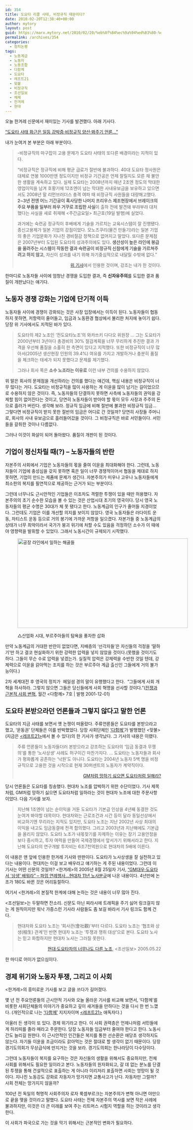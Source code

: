 ```yaml
---
id: 354
title: 도요타 리콜 사태, 비정규직 때문이다?
date: 2010-02-20T12:38:40+00:00
author: mytory
layout: post
guid: https://marx.mytory.net/2010/02/20/%eb%8f%84%ec%9a%94%ed%83%80-%eb%a6%ac%ec%bd%9c-%ec%82%ac%ed%83%9c-%eb%b9%84%ec%a0%95%ea%b7%9c%ec%a7%81-%eb%95%8c%eb%ac%b8%ec%9d%b4%eb%8b%a4/
permalink: /archives/354
categories:
  - 정치논평
tags:
  - 노동계급
  - 노동자
  - 노동조합
  - 다함께
  - 도요타
  - 레프트21
  - 맞불
  - 비정규직
  - 조선일보
  - 체제
  - 한겨레
  - 현대
---
```

오늘 한겨레 신문에서 재미있는 기사를 발견했다. 아래 기사다.

<a href="http://www.hani.co.kr/arti/economy/car/405696.html" target="_blank" title="[http://www.hani.co.kr/arti/economy/car/405696.html]로 이동합니다.">“도요타 사태 화근은 일등 강박증·비정규직 양산·봐주기 언론…”</a>

내가 눈여겨 본 부분은 아래 부분이다.

> -비정규직의 마구잡이 고용 문제가 도요타 사태의 또다른 배경이라는 지적이 있다.
> 
> “비정규직은 정규직에 비해 평균 급료가 절반에 불과하다. 40대 도요타 정사원은 대체로 연봉 1000만엔 정도이지만 비정규 기간공은 언제 잘릴지도 모른 채 불안한 생활을 계속하고 있다. 실제 도요타는 2008년까지 매년 2조엔 정도의 막대한 영업이익을 남겨 호황기에 12조엔이 넘는 막대한 사내유보금을 보유하고 있으면서도 2008년 말 리먼브러더스 충격 여파 때 비정규직 사원들을 대량해고했다. **2~3년 전엔 어느 기간공이 혹사당한 나머지 프리우스 제조현장에서 브레이크의 주요 부품을 일부러 좌우 거꾸로 조립한 사실**이 출하 전에 발견돼 부랴부랴 대처했다는 사실을 새로 취재해 &lt;주간금요일&gt; 최근호(19일 발행)에 실었다.
> 
> 과거에는 숙련공 정규직이 후배에게 기술을 가르치는 교육시스템이 잘 진행됐다. 종신고용제가 일본 기업의 강점이었다. 모노즈쿠리(물건 만들기)라는 일본 기업의 좋은 기업문화가 지나친 경비절감 정책으로 없어지고 말았다. 또다른 문제점은 2007년부터 도입된 도요타의 성과주의에도 있다. **생산성이 높은 라인에 봉급을 올려주는 시스템이 작동한 결과 숙련공이 비정규직 신참에게 기술을 가르쳐주려고 하지 않고**, 자신이 성과를 내기 위해 자기중심적으로 내달릴 수밖에 없다.”
> 
> <p style="text-align: right; ">
>   <a href="http://www.hani.co.kr/arti/economy/car/405696.html" target="_blank" title="[http://www.hani.co.kr/arti/economy/car/405696.html]로 이동합니다.">위 기사</a>에서 인용한 것이며, 강조는 내가 한 것이다.
> </p>

한마디로 노동자들 사이에 엄청난 경쟁을 도입한 결과, 즉 **신자유주의**를 도입한 결과 품질이 개판났다는 얘기다.

## 노동자 경쟁 강화는 기업에 단기적 이득

노동자들 사이에 경쟁이 강화되는 것은 사장 입장에서는 이득이 된다. 노동자들이 협동하지 못하면, 저항력이 줄어들고, 임금과 노동환경 협상에서 불리한 처지에 놓이기 쉽다. 당장 위 기사에서도 지적된 바가 있다.

> 도요타의 제2 노조인 ‘전도요타노조’의 와카쓰키 다다오 위원장 … 그는 도요타가 2000년부터 3년마다 총경비의 30% 절감계획을 너무 무리하게 추진한 결과 가격을 우선해 품질을 소홀히 한 측면이 있다고 지적했다. 또한 비정규직이 너무 많아서(2005년 생산현장 인원의 39.4%) 여유를 가지고 개발하거나 충분히 품질을 체크하는 태세가 되지 못했다고 문제를 제기했다.
> 
> 그러나 회사 쪽은 **소수 노조라는 이유로** 이런 내부 건의를 수용하지 않았다.

위 말은 회사의 문제점을 개선하라는 건의를 했다는 얘긴데, 핵심 내용은 비정규직이 너무 많다는 거다. 도요타는 비정규직을 많이 사용하는 게 이윤을 많이 남기는 길이었으므로 수용하지 않은 것이다. 즉, 노동자들의 단결하지 못하면 사측에 노동자들의 권익을 강제할 힘이 없어진다는 것이고, 당연히 노동자들이 받아야 할 몫이 모두 사장과 주주의 돈으로 흘러가 버린다. 생각해 보라. 정규직 임금에 비해 절반에 불과한 비정규직 임금&#8230; 그렇다면 비정규직이 받지 못한 절반의 임금은 어디로 간 것일까? 당연히 사장들 주머니로, 회사의 사내 유보금으로 흘러들어갔을 것이다. 그 비정규직은 바로 서민들이다. 서민들을 갈취한 것이나 다름없다.

그러나 이것이 화살이 되어 돌아왔다. 품질이 개판이 된 것이다.

## 기업이 정신차릴 때(?) &#8211; 노동자들의 반란

자본주의 사회에서 기업은 노동자들의 몫을 줄여 이윤을 최대화해야 한다. 그런데, 노동자들이 기업에 충성심을 갖지 못하면 혹은 일이 너무 경쟁적이어서 협동을 제대로 하지 못하면, 기업이 만드는 제품에 문제가 생긴다. 자본주의가 미우나 고우나 노동자들에게 최소한의 복지를 필연적으로 제공하는 근거가 되는 부분이다.

그런데 너무나도 근시안적인 기업들은 이조차도 격렬한 투쟁이 있을 때만 허용했다. 자본주의의 초기 순수한 모습을 볼 수 있는 것은 산업시대 초기의 영국이다. 당시 영국 노동자들의 평균 수명은 30대가 체 못 됐다고 한다. 노동계급의 인구가 줄어들 지경이었다. 그런데도 기업은 이를 개선할 의지를 보이지 않았다. 영국 노동자들은 러다이트 운동, 차티스트 운동 등으로 거의 봉기에 가까운 저항을 일으켰다. 자본가들 중 노동계급의 상태가 너무 최악이라서 국가가 붕괴 위기에 처할 수도 있음을 걱정하던 소수가 이 때에야 영향력을 발휘할 수 있었다. 그래서 노동시간이 규제되기 시작했다.<figure style="width: 550px" class="wp-caption aligncenter">

<img src="https://marx.mytory.net/wp-content/uploads/1/cfile23.uf.16254E0D4B7FD7546FDA9A.jpg" width="550" height="289" alt="공장 라인에서 일하는 해골들" filename="cfile23.uf.16254E0D4B7FD7546FDA9A.jpg" filemime="" /><figcaption class="wp-caption-text">△산업화 시대, 부르주아들의 탐욕을 풍자한 삽화</figcaption></figure> 

만약 노동계급의 거대한 반란이 없었다면, 지배층의 ‘선각자들’은 자신들의 걱정을 ‘말하기’만 하고 결코 현실화하기 위한 강력한 압력을 넣지 않았을 것이다.(못했을 것이기도 하다. 그들이 무슨 수로 압력을 넣겠는가. 실질적 압력은 강제력을 수반한 것일 텐데, 강제력으로 이윤을 갉아먹는 조치를 하는 것은 부르주아 계급 출신인 그들에게 거의 불가능이다.)

2차 세계대전 후 영국의 정치가 &nbsp;헤일셤 경의 말이 유행했다고 한다. &nbsp;“그들에게 사회 개혁을 하사하라. 그렇지 않으면 그들은 당신들에게 사회 혁명을 선사할 것이다.”(<a href="http://wspaper.org/article/274" target="_blank">전쟁과 근본적 사회 변혁</a>, 월간 &lt;다함께&gt; 7호 | 발행 2001-12-01)

## 도요타 본받으라던 언론들과 그렇지 않다고 말한 언론

도요타의 지금 사태를 보면서 옛 논쟁이 떠올랐다. 주류언론들은 도요타를 본받으라고 했고, ‘운동권’ 단체들은 이를 반박했었다. 당장 사회단체인 <a href="http://alltogether.or.kr/" target="_blank">&#8216;다함께&#8217;</a>가 발행했던 &lt;맞불&gt;(지금은 <a href="http://wspaper.org/" target="_blank">&lt;레프트21&gt;</a>에서 볼 수 있다)의 한 기사가 생각났다. 그 기사의 내용은 이랬다.

> 주류 언론들이 노동자들더러 본받으라고 강조하는 도요타의 ‘임금 동결과 무쟁의’를 통한 ‘노사상생’ 사례도 허구이긴 마찬가지다. …&nbsp;도요타는 노동자들과 회사가 평화롭게 공존하는 ‘낙원’도 아니다. 도요타는 2004년 노동자 5백 명을 비정규직으로 고용한 것을 시작으로 현재 30퍼센트의 노동자가 계약직이다.
> 
> <p style="text-align: right; ">
>   <a href="http://wspaper.org/article/3769" target="_blank">GM처럼 망하기 싫으면 도요타처럼 일해라?</a>
> </p>

당시 언론들은 도요타를 칭송했다. 현대차 노조를 압박하기 위한 수단이었다. 기사 제목처럼, GM처럼 망하기 싫으면 도요타처럼 일하라는 것이 현대차 노조에 대한 주문사항이었다. 다음 기사를 보자.

> 지난해 1조엔이 넘는 순이익을 거둔 도요타가 기본급 인상을 4년째 동결한 것도 눈여겨 봐야할 대목이다. 현대차와는 근로조건과 시간 등이 달라 동일선상에서 비교하기엔 무리라는 지적도 있지만, 도요타 노조는 지난 2002년 사상 최대의 이익을 내고도 임금동결에 전격 합의했다. 그리고 2003년과 지난해에도 기본급을 올리지 않았다. 도요타 노조가 내몫찾기를 자제하는 이유는 장기 고용안정을 보다 중시하고, 투자 여력을 만들어 국제경쟁에서 앞서가기 위해서라고 한다. 지난해 도요타의 연구개발 투자비는 6조7천억원으로 현대차의 5배에 이른다.

이 내용은 맨 앞에 인용한 한겨레 기사와 딴판이다. 도요타가 노사상생을 잘 실천하고 있다는 내용이다. 현대차는 이걸 보고 배우라고 얘기하는 게 주된 내용이었다. 그런데 이 기사는 어떤 신문의 것일까? &lt;한겨레&gt;의 2005년 8월 25일자 기사,&nbsp;<a href="http://www.hani.co.kr/arti/economy/economy_general/59799.html" target="_blank">“GM대우·도요타서 ‘상생’ 배워라” &#8211;&nbsp;파업 연례행사…현대차 11년 노사분규</a>에 나온 내용이다. 4년만에 논조가 180도 바뀐 것은 어리둥절하다.

여기서 &lt;한겨레&gt;의 본질적 한계에 대해 논하는 것은 내용이 너무 많아 진다.

&lt;조선일보&gt;는 두말하면 잔소리. 신문도 아닌 찌라시에 트래픽을 주기 싫어 링크걸지 않는 게 원칙이지만 워낙 가증스런 기사라 사람들도 좀 보길 바라서 기사 링크도 함께 건다.

> 현대차와 도요타 노조는 ‘회사관(會社觀)’부터 다르다. 도요타 노조는 ‘협조와 상생(相生) 관계’인 반면 현대차 노조는 ‘투쟁과 쟁취 대상’으로 본다. 도요타 노사는 믿고 화합하지만 현대차 노사는 그러질 못한다.
> 
> <p style="text-align: right; ">
>   <a href="http://www.chosun.com/national/news/200505/200505220333.html" target="_blank">현대·도요타차의 너무나도 다른 노조</a>, &lt;조선일보&gt;&nbsp;2005.05.22
> </p>

한 마디로 어이가 없으심이다.

## 경제 위기와 노동자 투쟁, 그리고 이 사회

&lt;한겨레&gt;의 흥미로운 기사를 보고 글을 쓰다가 길어졌다.

몇 년 전 주요언론들의 근시안적 기사와 오늘 올라온 기사를 비교해 보면서, ‘다함께’를 비롯한 사회단체들의 이야기가 중요하고 깊이 새겨들을 만하다는 것을 다시 한 번 느꼈다. (개인적으로 나는 <a href="http://www.alltogether.or.kr/" target="_blank">‘다함께’</a> 지지자이며 <a href="http://wspaper.org/" target="_blank">&lt;레프트21&gt;</a> 애독자다.)

아울러 든 생각이 또 있다.&nbsp;경제 위기라고 한다. 이 사회 권력층은 언제나처럼 서민들에게 허리띠를 졸라 매라고 주문한다. 당장 노동자들 임금부터 줄여야 한다고 한다. 노동시간도 늘리길 원한다. 이 근시안적인 인간들은 복지를 통한 선순환은 애당초 생각하지도 않는다. 자기들 이윤을 조금이라도 갉아먹는 것은 절대로 할 생각이 없기 때문이다. 당장 경기도의회가 무상급식에 딴지거는 것을 보라. 경기도의회는 한나라당이 다수당이다.

그런데 노동자들이 복지를 요구하는 것은 자신들의 생활을 위해서도 중요하지만, 전체 사회를 위해서도 필요한 일이라고 본다. 노동자들의 원자화되고, 갈 데 없는 분노를 단결된 투쟁을 통해 건설적으로 표출하는 게 아니라 이리저리 표출하면 사회는 엉망이 될 것이다. 지나친 노동강도 강화로 자동자가 망가지면 교통사고가 난다. 자동차만 그럴까? 사회 전체는 망가지지 않을까?

100년 전 독일의 혁명적 사회주의자 로자 룩셈부르크는 자본주의가 변혁 아니면 야만으로 끝을 맺을 것이라고 말했다. 도요타 사태는 전체 자본주의 역사를 보면 작은 사례에 불과하지만, 이것은 더 큰 미래를 보여 주는 리트머스 시험지 역할을 하는 것이라고 생각한다.

이 사회가 파국으로 가는 것을 막기 위해서는 근본적인 변화가 필요하다.
